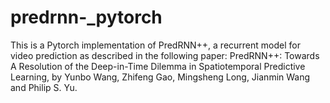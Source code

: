 # predrnn-_pytorch
This is a Pytorch implementation of PredRNN++, a recurrent model for video prediction as described in the following paper:  PredRNN++: Towards A Resolution of the Deep-in-Time Dilemma in Spatiotemporal Predictive Learning, by Yunbo Wang, Zhifeng Gao, Mingsheng Long, Jianmin Wang and Philip S. Yu.
